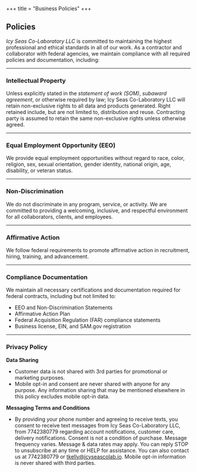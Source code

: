 +++
title = "Business Policies"
+++

## Policies

_Icy Seas Co-Laboratory LLC_ is committed to maintaining the highest professional and ethical standards in all of our work. As a contractor and collaborator with federal agencies, we maintain compliance with all required policies and documentation, including:

---

### Intellectual Property
Unless explicitly stated in the _statement of work (SOM)_, _subaward agreement_, or otherwise required by law; Icy Seas Co-Laboratory LLC will retain non-exclusive rights to all data and products generated. Right retained include, but are not limited to, distribution and reuse. Contracting party is assumed to retain the same non-exclusive rights unless otherwise agreed.

---

### Equal Employment Opportunity (EEO)
We provide equal employment opportunities without regard to race, color, religion, sex, sexual orientation, gender identity, national origin, age, disability, or veteran status.  

---

### Non-Discrimination
We do not discriminate in any program, service, or activity. We are committed to providing a welcoming, inclusive, and respectful environment for all collaborators, clients, and employees.  

---

### Affirmative Action
We follow federal requirements to promote affirmative action in recruitment, hiring, training, and advancement.  

---

### Compliance Documentation
  We maintain all necessary certifications and documentation required for federal contracts, including but not limited to:
  - EEO and Non-Discrimination Statements
  - Affirmative Action Plan
  - Federal Acquisition Regulation (FAR) compliance statements
  - Business license, EIN, and SAM.gov registration  

  ---

  ### Privacy Policy
  **Data Sharing**
- Customer data is not shared with 3rd parties for promotional or marketing purposes.
- Mobile opt-in and consent are never shared with anyone for any purpose. Any information sharing that may be mentioned elsewhere in this policy excludes mobile opt-in data.

**Messaging Terms and Conditions**
- By providing your phone number and agreeing to receive texts, you consent to receive text messages from Icy Seas Co-Laboratory LLC, from 7742380779 regarding account notifications, customer care, delivery notifications. Consent is not a condition of purchase. Message frequency varies. Message & data rates may apply. You can reply STOP to unsubscribe at any time or HELP for assistance. You can also contact us at 7742380779 or tkelly@icyseascolab.io. Mobile opt-in information is never shared with third parties.